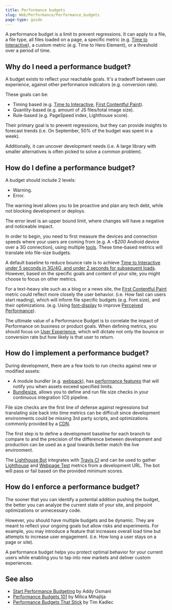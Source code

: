 ```yaml
---
title: Performance budgets
slug: Web/Performance/Performance_budgets
page-type: guide
---
```




A performance budget is a limit to prevent regressions. It can apply to a file, a file type, all files loaded on a page, a specific metric (e.g. [Time to Interactive](/Glossary/Time_to_interactive)), a custom metric (e.g. Time to Hero Element), or a threshold over a period of time.

## Why do I need a performance budget?

A budget exists to reflect your reachable goals. It's a tradeoff between user experience, against other performance indicators (e.g. conversion rate).

These goals can be:

- Timing based (e.g. [Time to Interactive](/Glossary/Time_to_interactive), [First Contentful Paint](/Glossary/First_contentful_paint)).
- Quantity-based (e.g. amount of JS files/total image size).
- Rule-based (e.g. PageSpeed index, Lighthouse score).

Their primary goal is to prevent regressions, but they can provide insights to forecast trends (i.e. On September, 50% of the budget was spent in a week).

Additionally, it can uncover development needs (i.e. A large library with smaller alternatives is often picked to solve a common problem).

## How do I define a performance budget?

A budget should include 2 levels:

- Warning.
- Error.

The warning level allows you to be proactive and plan any tech debt, while not blocking development or deploys.

The error level is an upper bound limit, where changes will have a negative and noticeable impact.

In order to begin, you need to first measure the devices and connection speeds where your users are coming from (e.g. A \~$_200_ Android device over a 3G connection), using multiple [tools](/Learn/Performance/Web_Performance_Basics). These time-based metrics will translate into file-size budgets.

A default baseline to reduce bounce rate is to achieve [Time to Interactive under 5 seconds in 3G/4G, and under 2 seconds for subsequent loads](https://infrequently.org/2017/10/can-you-afford-it-real-world-web-performance-budgets/). However, based on the specific goals and content of your site, you might choose to focus on other metrics.

For a text-heavy site such as a blog or a news site, the [First Contentful Paint](/Glossary/First_contentful_paint) metric could reflect more closely the user behavior. (i.e. How fast can users start reading), which will inform file specific budgets (e.g. Font size), and their optimizations. (e.g. Using [font-display](/Web/CSS/@font-face/font-display) to improve [Perceived Performance](/Learn/Performance/Perceived_performance)).

The ultimate value of a Performance Budget is to correlate the impact of Performance on business or product goals. When defining metrics, you should focus on [User Experience](https://extensionworkshop.com/documentation/develop/user-experience-best-practices/), which will dictate not only the bounce or conversion rate but how likely is that user to return.

## How do I implement a performance budget?

During development, there are a few tools to run checks against new or modified assets:

- A module bundler (e.g. [webpack](https://webpack.js.org/)), has [performance features](https://webpack.js.org/configuration/performance/) that will notify you when assets exceed specified limits.
- [Bundlesize](https://github.com/siddharthkp/bundlesize), allows you to define and run file size checks in your continuous integration (CI) pipeline.

File size checks are the first line of defense against regressions but translating size back into time metrics can be difficult since development environments could be missing 3rd party scripts, and optimizations commonly provided by a [CDN](/Glossary/CDN).

The first step is to define a development baseline for each branch to compare to and the precision of the difference between development and production can be used as a goal towards better match the live environment.

The [Lighthouse Bot](https://github.com/GoogleChromeLabs/lighthousebot) integrates with [Travis CI](https://www.travis-ci.com/) and can be used to gather [Lighthouse](https://developer.chrome.com/docs/lighthouse/overview/) and [Webpage Test](https://www.webpagetest.org/) metrics from a development URL. The bot will pass or fail based on the provided minimum scores.

## How do I enforce a performance budget?

The sooner that you can identify a potential addition pushing the budget, the better you can analyze the current state of your site, and pinpoint optimizations or unnecessary code.

However, you should have multiple budgets and be dynamic. They are meant to reflect your ongoing goals but allow risks and experiments. For example, you may introduce a feature that increases overall load time but attempts to increase user engagement. (i.e. How long a user stays on a page or site).

A performance budget helps you protect optimal behavior for your current users while enabling you to tap into new markets and deliver custom experiences.

## See also

- [Start Performance Budgeting](https://addyosmani.com/blog/performance-budgets/) by Addy Osmani
- [Performance Budgets 101](https://web.dev/articles/performance-budgets-101) by Milica Mihajlija
- [Performance Budgets That Stick](https://timkadlec.com/remembers/2019-03-07-performance-budgets-that-stick/) by Tim Kadlec
